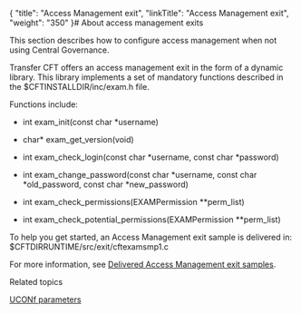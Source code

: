{
    "title": "Access Management exit",
    "linkTitle": "Access Management exit",
    "weight": "350"
}# About access management exits



This section describes how to configure access management when not using <span>Central Governance</span>.



<span>Transfer CFT</span> offers an access management exit in the form of a dynamic library. This library implements a set of mandatory functions described in the <span>$CFTINSTALLDIR/inc/exam.h</span> file.



Functions include:



-   int exam\_init(const char \*username)

-   char\* exam\_get\_version(void)

-   int exam\_check\_login(const char \*username, const char \*password)

-   int exam\_change\_password(const char \*username, const char \*old\_password, const char \*new\_password)

-   int exam\_check\_permissions(EXAMPermission \*\*perm\_list)

-   int exam\_check\_potential\_permissions(EXAMPermission \*\*perm\_list)



To help you get started, an Access Management exit sample is delivered in: <span>$CFTDIRRUNTIME/src/exit/cftexamsmp1.c</span>



For more information, see [Delivered Access Management exit samples](../Prog/Exits/a_m_exits/am_samples.htm).



Related topics



[UCONf parameters](../uconf/uconf_parameters.htm)

